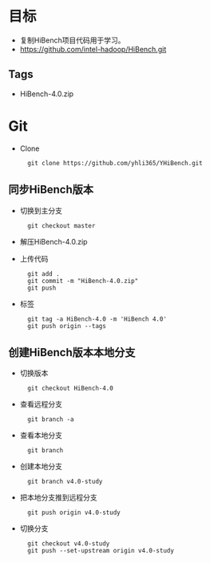 目标
====================
- 复制HiBench项目代码用于学习。
- https://github.com/intel-hadoop/HiBench.git

## Tags ##
- HiBench-4.0.zip

Git
====================
- Clone

        git clone https://github.com/yhli365/YHiBench.git

## 同步HiBench版本

- 切换到主分支

        git checkout master

- 解压HiBench-4.0.zip

- 上传代码

        git add .
        git commit -m "HiBench-4.0.zip"
        git push

- 标签

        git tag -a HiBench-4.0 -m 'HiBench 4.0'
        git push origin --tags

## 创建HiBench版本本地分支

- 切换版本

        git checkout HiBench-4.0

- 查看远程分支

        git branch -a

- 查看本地分支

        git branch

- 创建本地分支

        git branch v4.0-study

- 把本地分支推到远程分支

        git push origin v4.0-study

- 切换分支

        git checkout v4.0-study
        git push --set-upstream origin v4.0-study


